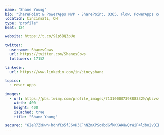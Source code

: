 ```yaml
---
name: "Shane Young"
bio: "SharePoint & PowerApps MVP - SharePoint, O365, Flow, PowerApps consulting? @PowerApps911 | Pure Snark? You found it."
location: Cincinnati, OH
type: "profile"
heat: 124

website: https://t.co/91p5BQ3pUe

twitter:
  username: ShanesCows
  url: https://twitter.com/ShanesCows
  followers: 17152

linkedin:
  url: https://www.linkedin.com/in/cincyshane

topics:
  - Power Apps

images:
  - url: https://pbs.twimg.com/profile_images/713100007398883329/qUzvsvQ3_400x400.jpg
    width: 400
    height: 400
    isCached: true
    title: "Shane Young"

secured: "6IeR7ZkHwh+hdnfKo5fJ6vH3CFhNZmXPSo0bdGfkKKAKHwQrWiP4ldbo2vDIDcKkdTYjSYqTCEycUDLiTAj4Ut1MklmKMcdh/ZSHokIM0RFHR0rLe3eFwuT97G40VAwmkgfBhPnA1lkIBP6VEhoGoIjakpToAdgVkO0StB+4rHOLtsyGLGnXNmrBMdWfC/8FKsjLqQIQbkLLCpRwAxSDlueyc+A90L7mNsEbV7vlnD4nv1/ky1BwgptZcG9ykWrZfF2sQrXVr9oQwQZwHhOxNMeixHNypw+N6qRLCPb/4ydsRNQJ334TgJcW6P5BVIrl6+pDrZhCs4W4R/sC0NQ7lCvTXTwK6nYAI/HagPBC5hZSIgdV29Obv+P8Iq9zbKFDCLibdHEWvaVP88GWdc7L7KF1z6NQEfLYSgW3OzeI/yI=;U6Ah+aY196h2eQ2zcDVYtQ=="
---
```



